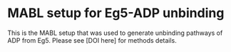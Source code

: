 # MABL setup for Eg5-ADP unbinding
This is the MABL setup that was used to generate unbinding pathways of ADP from Eg5. Please see
[DOI here] for methods details.
